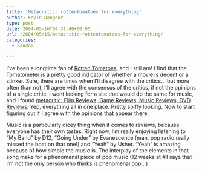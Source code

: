 ```yaml
---
title: 'Metacritic: rottentomatoes for everything'
author: Kevin Dangoor
type: post
date: 2004-05-16T04:31:49+00:00
url: /2004/05/15/metacritic-rottentomatoes-for-everything/
categories:
  - Random

---
```

I&#8217;ve been a longtime fan of [Rotten Tomatoes][1], and I still am! I find that the Tomatometer is a pretty good indicator of whether a movie is decent or a stinker. Sure, there are times when I&#8217;ll disagree with the critics&#8230; but more often than not, I&#8217;ll agree with the consensus of the critics, if not the opinions of a single critic. I went looking for a site that would do the same for music, and I found [metacritic: Film Reviews, Game Reviews, Music Reviews, DVD Reviews][2]. Yep, everything all in one place. Pretty spiffy looking. Now to start figuring out if I agree with the opinions that appear there. 

Music is a particularly dicey thing when it comes to reviews, because everyone has their own tastes. Right now, I&#8217;m really enjoying listening to &#8220;My Band&#8221; by D12, &#8220;Going Under&#8221; by Evanescence (man, pop radio really missed the boat on that one!) and &#8220;Yeah&#8221; by Usher. &#8220;Yeah&#8221; is amazing because of how simple the music is. The interplay of the elements in that song make for a phenomenal piece of pop music (12 weeks at #1 says that I&#8217;m not the only person who thinks is phenomenal pop&#8230;)

 [1]: http://www.rottentomatoes.com
 [2]: http://www.metacritic.com/ "metacritic: Film Reviews, Game Reviews, Music Reviews, DVD Reviews"